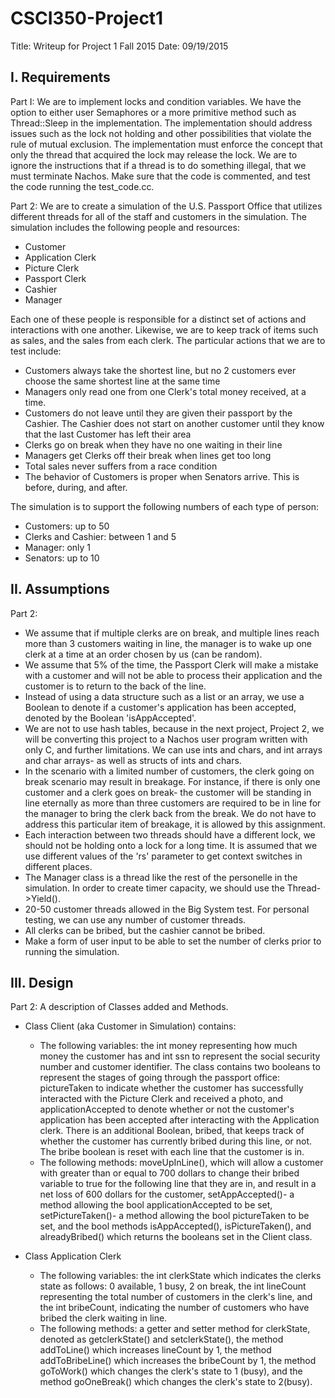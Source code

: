 # CSCI350-Project1
Title: Writeup for Project 1 Fall 2015
Date: 09/19/2015

## I. Requirements
Part I: We are to implement locks and condition variables. We have the option to either user Semaphores or a more primitive method such as Thread::Sleep in the implementation. The implementation should address issues such as the lock not holding and other possibilities that violate the rule of mutual exclusion. The implementation must enforce the concept that only the thread that acquired the lock may release the lock. We are to ignore the instructions that if a thread is to do something illegal, that we must terminate Nachos. Make sure that the code is commented, and test the code running the test_code.cc.

Part 2: We are to create a simulation of the U.S. Passport Office that utilizes different threads for all of the staff and customers in the simulation. The simulation includes the following people and resources:
* Customer
* Application Clerk
* Picture Clerk
* Passport Clerk
* Cashier
* Manager

Each one of these people is responsible for a distinct set of actions and interactions with one another. Likewise, we are to keep track of items such as sales, and the sales from each clerk. The particular actions that we are to test include:
* Customers always take the shortest line, but no 2 customers ever choose the same shortest line at the same time
* Managers only read one from one Clerk's total money received, at a time.
* Customers do not leave until they are given their passport by the Cashier. The Cashier does not start on another customer until they know that the last Customer has left their area
* Clerks go on break when they have no one waiting in their line
* Managers get Clerks off their break when lines get too long
* Total sales never suffers from a race condition
* The behavior of Customers is proper when Senators arrive. This is before, during, and after. 

The simulation is to support the following numbers of each type of person:

* Customers: up to 50
* Clerks and Cashier: between 1 and 5
* Manager: only 1
* Senators: up to 10

## II. Assumptions
Part 2:
* We assume that if multiple clerks are on break, and multiple lines reach more than 3 customers waiting in line, the manager is to wake up one clerk at a time at an order chosen by us (can be random).
* We assume that 5% of the time, the Passport Clerk will make a mistake with a customer and will not be able to process their application and the customer is to return to the back of the line.
* Instead of using a data structure such as a list or an array, we use a Boolean to denote if a customer's application has been accepted, denoted by the Boolean 'isAppAccepted'.
* We are not to use hash tables, because in the next project, Project 2, we will be converting this project to a Nachos user program written with only C, and further limitations. We can use ints and chars, and int arrays and char arrays- as well as structs of ints and chars. 
* In the scenario with a limited number of customers, the clerk going on break scenario may result in breakage. For instance, if there is only one customer and a clerk goes on break- the customer will be standing in line eternally as more than three customers are required to be in line for the manager to bring the clerk back from the break. We do not have to address this particular item of breakage, it is allowed by this assignment.
* Each interaction between two threads should have a different lock, we should not be holding onto a lock for a long time. It is assumed that we use different values of the 'rs' parameter to get context switches in different places.
* The Manager class is a thread like the rest of the personelle in the simulation. In order to create timer capacity, we should use the Thread->Yield().
* 20-50 customer threads allowed in the Big System test. For personal testing, we can use any number of customer threads.
* All clerks can be bribed, but the cashier cannot be bribed.
* Make a form of user input to be able to set the number of clerks prior to running the simulation.

## III. Design
Part 2: A description of Classes added and Methods.
* Class Client (aka Customer in Simulation) contains:
  * The following variables: the int money representing how much money the customer has and int ssn to represent the social security number and customer identifier. The class contains two booleans to represent the stages of going through the passport office: pictureTaken to indicate whether the customer has successfully interacted with the Picture Clerk and received a photo, and applicationAccepted to denote whether or not the customer's application has been accepted after interacting with the Application clerk. There is an additional Boolean, bribed, that keeps track of whether the customer has currently bribed during this line, or not. The bribe boolean is reset with each line that the customer is in. 
  * The following methods: moveUpInLine(), which will allow a customer with greater than or equal to 700 dollars to change their bribed variable to true for the following line that they are in, and result in a net loss of 600 dollars for the customer, setAppAccepted()- a method allowing the bool applicationAccepted to be set, setPictureTaken()- a method allowing the bool pictureTaken to be set, and the bool methods isAppAccepted(), isPictureTaken(), and alreadyBribed() which returns the booleans set in the Client class.

* Class Application Clerk
  * The following variables: the int clerkState which indicates the clerks state as follows: 0 available, 1 busy, 2 on break, the int lineCount representing the total number of customers in the clerk's line, and the int bribeCount, indicating the number of customers who have bribed the clerk waiting in line.
  * The following methods: a getter and setter method for clerkState, denoted as getclerkState() and setclerkState(), the method addToLine() which increases lineCount by 1, the method addToBribeLine() which increases the bribeCount by 1, the method goToWork() which changes the clerk's state to 1 (busy), and the method goOneBreak() which changes the clerk's state to 2(busy).
